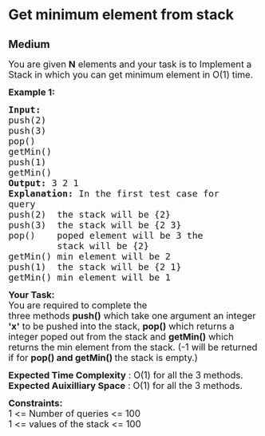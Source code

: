 # Get minimum element from stack
##  Medium 
<div class="problem-statement" style="user-select: auto;">
                <p style="user-select: auto;"></p><p style="user-select: auto;"><span style="font-size: 18px; user-select: auto;">You are given <strong style="user-select: auto;">N</strong>&nbsp;elements&nbsp;and your task is to Implement a Stack in which you can get minimum element in O(1) time.</span></p>

<p style="user-select: auto;"><span style="font-size: 18px; user-select: auto;"><strong style="user-select: auto;">Example 1:</strong></span></p>

<pre style="user-select: auto;"><span style="font-size: 18px; user-select: auto;"><strong style="user-select: auto;">Input:
</strong>push(2)
push(3)
pop()
getMin()
push(1)
getMin()<strong style="user-select: auto;">
Output: </strong>3 2 1<strong style="user-select: auto;">
Explanation: </strong>In the first test case for
query&nbsp;
push(2)&nbsp; the stack&nbsp;will be {2}
push(3)&nbsp; the stack&nbsp;will be {2 3}
pop()    poped element will be 3&nbsp;the
&nbsp;        stack will be {2}
getMin() min element will be 2&nbsp;
push(1)  the stack&nbsp;will be {2 1}
getMin() min element will be 1</span>
</pre>

<p style="user-select: auto;"><span style="font-size: 18px; user-select: auto;"><strong style="user-select: auto;">Your Task:</strong><br style="user-select: auto;">
You are required to complete the three&nbsp;methods&nbsp;<strong style="user-select: auto;">push()</strong>&nbsp;which take one argument an integer <strong style="user-select: auto;">'x'</strong>&nbsp;to be pushed into the stack,&nbsp;<strong style="user-select: auto;">pop()</strong>&nbsp;which returns a integer&nbsp;poped out from the stack and <strong style="user-select: auto;">getMin()</strong> which returns the min element from the stack. (-1 will be returned if for&nbsp;<strong style="user-select: auto;">pop() and getMin()&nbsp;</strong>the stack is empty.)</span></p>

<p style="user-select: auto;"><span style="font-size: 18px; user-select: auto;"><strong style="user-select: auto;">Expected Time Complexity</strong> : O(1) for all the 3 methods.<br style="user-select: auto;">
<strong style="user-select: auto;">Expected Auixilliary Space</strong> : O(1) for all the 3 methods.</span></p>

<p style="user-select: auto;"><span style="font-size: 18px; user-select: auto;"><strong style="user-select: auto;">Constraints:</strong><br style="user-select: auto;">
1 &lt;= Number of queries&nbsp;&lt;= 100<br style="user-select: auto;">
1 &lt;= values of the stack&nbsp;&lt;= 100</span></p>
 <p style="user-select: auto;"></p>
            </div>